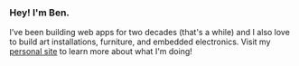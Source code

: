 ### Hey! I'm Ben.

I’ve been building web apps for two decades (that's a while) and I also love to build art installations, furniture, and embedded electronics. Visit my <a href="https://benholmen.com">personal site</a> to learn more about what I'm doing!

